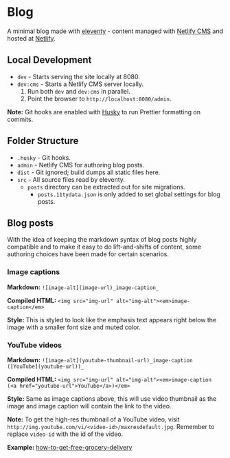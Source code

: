 # Blog

A minimal blog made with [eleventy](https://www.11ty.dev/) - content managed with [Netlify CMS](https://www.netlifycms.org) and hosted at [Netlify](https://www.netlify.com/).

## Local Development

- `dev` - Starts serving the site locally at 8080.
- `dev:cms` - Starts a Netlify CMS server locally.
  1. Run both `dev` and `dev:cms` in parallel.
  2. Point the browser to `http://localhost:8080/admin`.

**Note:** Git hooks are enabled with [Husky](https://typicode.github.io/husky) to run Prettier formatting on commits.

## Folder Structure

- `.husky` - Git hooks.
- `admin` - Netlify CMS for authoring blog posts.
- `dist` - Git ignored; build dumps all static files here.
- `src` - All source files read by eleventy.
  - `posts` directory can be extracted out for site migrations.
    - `posts.11tydata.json` is only added to set global settings for blog posts.

## Blog posts

With the idea of keeping the markdown syntax of blog posts highly compatible and to make it easy to do lift-and-shifts of content, some authoring choices have been made for certain scenarios.

### Image captions

**Markdown:**
`![image-alt](image-url)_image-caption_`

**Compiled HTML:** `<img src="img-url" alt="img-alt"><em>image-caption</em>`

**Style:** This is styled to look like the emphasis text appears right below the image with a smaller font size and muted color.

### YouTube videos

**Markdown:**
`![image-alt](youtube-thumbnail-url)_image-caption ([YouTube](youtube-url))_`

**Compiled HTML:** `<img src="img-url" alt="img-alt"><em>image-caption (<a href="youtube-url">YouTube</a>)</em>`

**Style:** Same as image captions above, this will use video thumbnail as the image and image caption will contain the link to the video.

**Note:** To get the high-res thumbnail of a YouTube video, visit `http://img.youtube.com/vi/<video-id>/maxresdefault.jpg`. Remember to replace `video-id` with the id of the video.

**Example:** [how-to-get-free-grocery-delivery](https://blog.keithw.me/how-to-get-free-grocery-delivery/)
